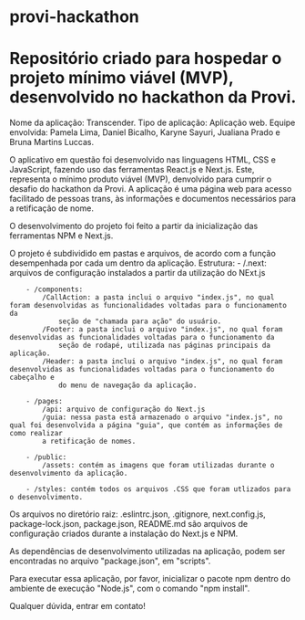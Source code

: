 # provi-hackathon
# Repositório criado para hospedar o projeto mínimo viável (MVP), desenvolvido no hackathon da Provi.

Nome da aplicação: Transcender.
Tipo de aplicação: Aplicação web.
Equipe envolvida: Pamela Lima, Daniel Bicalho, Karyne Sayuri, Jualiana Prado e Bruna Martins Luccas.


O aplicativo em questão foi desenvolvido nas linguagens HTML, CSS e JavaScript, fazendo uso das ferramentas React.js e Next.js.
Este, representa o mínimo produto viável (MVP), denvolvido para cumprir o desafio do hackathon da Provi. A aplicação é uma página web para 
acesso facilitado de pessoas trans, às informações e documentos necessários para a retificação de nome.

O desenvolvimento do projeto foi feito a partir da inicialização das ferramentas NPM e Next.js.

O projeto é subdividido em pastas e arquivos, de acordo com a função desempenhada por cada um dentro da aplicação.
	Estrutura:
		- /.next: arquivos de configuração instalados a partir da utilização do NExt.js
    
		- /components: 
			/CallAction: a pasta inclui o arquivo "index.js", no qual foram desenvolvidas as funcionalidades voltadas para o funcionamento da
				seção de "chamada para ação" do usuário.
			/Footer: a pasta inclui o arquivo "index.js", no qual foram desenvolvidas as funcionalidades voltadas para o funcionamento da
				seção de rodapé, utilizada nas páginas principais da aplicação.
			/Header: a pasta inclui o arquivo "index.js", no qual foram desenvolvidas as funcionalidades voltadas para o funcionamento do cabeçalho e 
				do menu de navegação da aplicação.
        
		- /pages:
			/api: arquivo de configuração do Next.js
			/guia: nessa pasta está armazenado o arquivo "index.js", no qual foi desenvolvida a página "guia", que contém as informações de como realizar
			a retificação de nomes.
      
		- /public:
			/assets: contém as imagens que foram utilizadas durante o desenvolvimento da aplicação.
      
		- /styles: contém todos os arquivos .CSS que foram utlizados para o desenvolvimento.

Os arquivos no diretório raiz: .eslintrc.json, .gitignore, next.config.js, package-lock.json, package.json, README.md são arquivos de configuração criados durante a instalação do 
Next.js e NPM.

As dependências de desenvolvimento utilizadas na aplicação, podem ser encontradas no arquivo "package.json", em "scripts".

Para executar essa aplicação, por favor, inicializar o pacote npm dentro do ambiente de execução "Node.js", com o comando "npm install".

Qualquer dúvida, entrar em contato!
